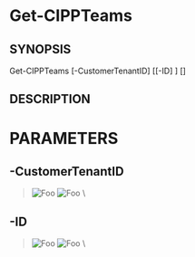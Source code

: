# Get-CIPPTeams
## SYNOPSIS

Get-CIPPTeams [-CustomerTenantID] <string> [[-ID] <string>] [<CommonParameters>]

## DESCRIPTION

# PARAMETERS

## **-CustomerTenantID**
> ![Foo](https://img.shields.io/badge/Type-string-Blue?) ![Foo](https://img.shields.io/badge/Mandatory-TRUE-Red?) \


  ## **-ID**
> ![Foo](https://img.shields.io/badge/Type-string-Blue?) ![Foo](https://img.shields.io/badge/Mandatory-FALSE-Green?) \


 
